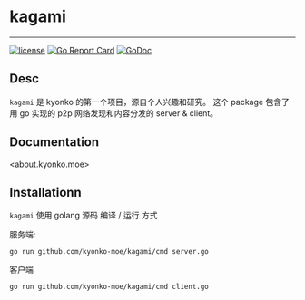 # kagami
----
[![license](https://img.shields.io/github/license/mashape/apistatus.svg)](https://github.com/kyonko-moe/kagami/blob/master/LICENSE)
[![Go Report Card](https://goreportcard.com/badge/github.com/kyonko-moe/kagami)](https://goreportcard.com/report/github.com/kyonko-moe/kagami)
[![GoDoc](https://godoc.org/github.com/go-swagger/go-swagger?status.svg)](http://godoc.org/github.com/go-swagger/go-swagger)

## Desc
`kagami` 是 kyonko 的第一个项目，源自个人兴趣和研究。
这个 package 包含了用 go 实现的 p2p 网络发现和内容分发的 server & client。

## Documentation
<about.kyonko.moe>

## Installationn
`kagami` 使用 golang 源码 编译 / 运行 方式

服务端:
```
go run github.com/kyonko-moe/kagami/cmd server.go
```

客户端
```
go run github.com/kyonko-moe/kagami/cmd client.go
```
